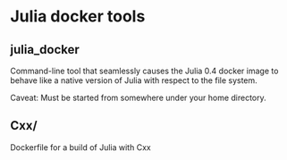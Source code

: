 Julia  docker tools
==========

julia_docker
----
Command-line tool that seamlessly causes the Julia 0.4 docker image to behave
like a native version of Julia with respect to the file system.

Caveat: Must be started from somewhere under your home directory.

Cxx/
----

Dockerfile for a build of Julia with Cxx
